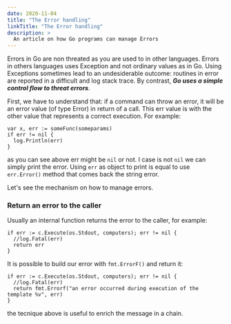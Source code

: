 ```yaml
---
date: 2020-11-04
title: "The Error handling"
linkTitle: "The Error handling"
description: >
  An article on how Go programs can manage Errors
---
```


Errors in Go are non threated as you are used to in other languages. Errors in others languages uses Exception and not ordinary values as in Go. Using Exceptions sometimes lead to an undesiderable outcome: routines in error are reported in a difficult and log stack trace.
By contrast, ***Go uses a simple control flow to threat errors***.

First, we have to understand that: if a command can throw an error, it will be an error value (of type Error) in return of a call. This err value is with the other value that represents a correct execution. For example:
```golang
var x, err := someFunc(someparams)
if err != nil {
  log.Println(err)
}
```
as you can see above err might be `nil` or not. I case is not `nil` we can simply print the error. Using `err` as object to print is equal to use `err.Error()` method that comes back the string error.

Let's see the mechanism on how to manage errors. 

### Return an error to the caller
Usually an internal function returns the error to the caller, for example:
```golang
if err := c.Execute(os.Stdout, computers); err != nil {
  //log.Fatal(err)
  return err
}
```
It is possible to build our error with `fmt.ErrorF()` and return it:
```golang
if err := c.Execute(os.Stdout, computers); err != nil {
  //log.Fatal(err)
  return fmt.Errorf("an error occurred during execution of the template %v", err)
}
```
the tecnique above is useful to enrich the message in a chain.
